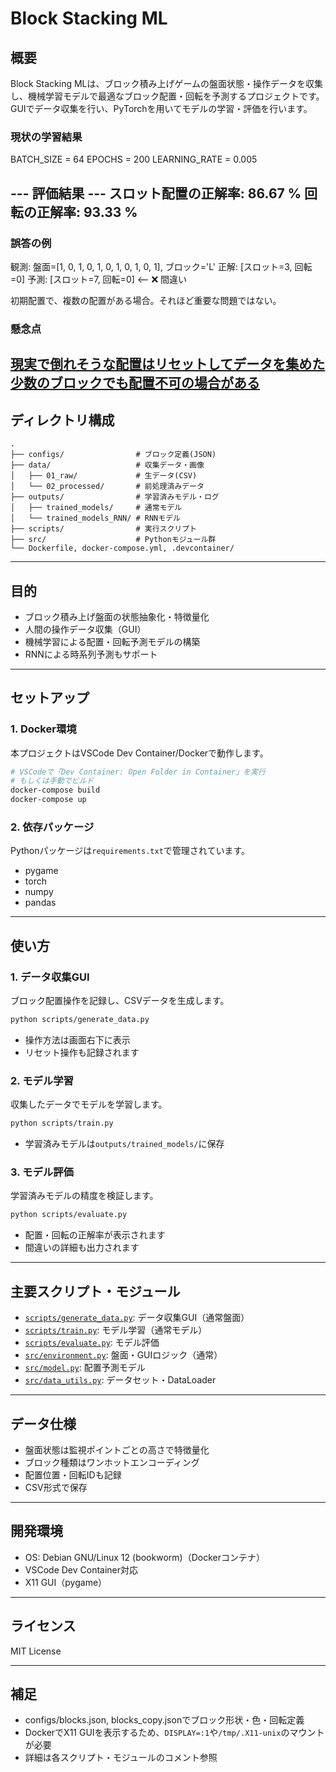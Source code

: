 # Block Stacking ML

## 概要

Block Stacking MLは、ブロック積み上げゲームの盤面状態・操作データを収集し、機械学習モデルで最適なブロック配置・回転を予測するプロジェクトです。  
GUIでデータ収集を行い、PyTorchを用いてモデルの学習・評価を行います。

### 現状の学習結果
BATCH_SIZE = 64
EPOCHS = 200 
LEARNING_RATE = 0.005

--- 評価結果 ---
スロット配置の正解率: 86.67 %
回転の正解率: 93.33 %
----------------

### 誤答の例
  観測: 盤面=[1, 0, 1, 0, 1, 0, 1, 0, 1, 0, 1], ブロック='L'
  正解: [スロット=3, 回転=0]
  予測: [スロット=7, 回転=0] <-- ❌ 間違い

初期配置で、複数の配置がある場合。それほど重要な問題ではない。

### 懸念点
[現実で倒れそうな配置はリセットしてデータを集めた](data/PXL_20250719_101015004.jpg)
[少数のブロックでも配置不可の場合がある](data/PXL_20250719_101202944.jpg)
---

## ディレクトリ構成

```
.
├── configs/                # ブロック定義(JSON)
├── data/                   # 収集データ・画像
│   ├── 01_raw/             # 生データ(CSV)
│   └── 02_processed/       # 前処理済みデータ
├── outputs/                # 学習済みモデル・ログ
│   ├── trained_models/     # 通常モデル
│   └── trained_models_RNN/ # RNNモデル
├── scripts/                # 実行スクリプト
├── src/                    # Pythonモジュール群
└── Dockerfile, docker-compose.yml, .devcontainer/
```

---

## 目的

- ブロック積み上げ盤面の状態抽象化・特徴量化
- 人間の操作データ収集（GUI）
- 機械学習による配置・回転予測モデルの構築
- RNNによる時系列予測もサポート

---

## セットアップ

### 1. Docker環境

本プロジェクトはVSCode Dev Container/Dockerで動作します。

```sh
# VSCodeで「Dev Container: Open Folder in Container」を実行
# もしくは手動でビルド
docker-compose build
docker-compose up
```

### 2. 依存パッケージ

Pythonパッケージは`requirements.txt`で管理されています。

- pygame
- torch
- numpy
- pandas

---

## 使い方

### 1. データ収集GUI

ブロック配置操作を記録し、CSVデータを生成します。

```sh
python scripts/generate_data.py
```

- 操作方法は画面右下に表示
- リセット操作も記録されます

### 2. モデル学習

収集したデータでモデルを学習します。

```sh
python scripts/train.py
```

- 学習済みモデルは`outputs/trained_models/`に保存

### 3. モデル評価

学習済みモデルの精度を検証します。

```sh
python scripts/evaluate.py
```

- 配置・回転の正解率が表示されます
- 間違いの詳細も出力されます

---

## 主要スクリプト・モジュール

- [`scripts/generate_data.py`](scripts/generate_data.py): データ収集GUI（通常盤面）
- [`scripts/train.py`](scripts/train.py): モデル学習（通常モデル）
- [`scripts/evaluate.py`](scripts/evaluate.py): モデル評価
- [`src/environment.py`](src/environment.py): 盤面・GUIロジック（通常）
- [`src/model.py`](src/model.py): 配置予測モデル
- [`src/data_utils.py`](src/data_utils.py): データセット・DataLoader

---

## データ仕様

- 盤面状態は監視ポイントごとの高さで特徴量化
- ブロック種類はワンホットエンコーディング
- 配置位置・回転IDも記録
- CSV形式で保存

---

## 開発環境

- OS: Debian GNU/Linux 12 (bookworm)（Dockerコンテナ）
- VSCode Dev Container対応
- X11 GUI（pygame）

---

## ライセンス

MIT License

---

## 補足

- configs/blocks.json, blocks_copy.jsonでブロック形状・色・回転定義
- DockerでX11 GUIを表示するため、`DISPLAY=:1`や`/tmp/.X11-unix`のマウントが必要
- 詳細は各スクリプト・モジュールのコメント参照
